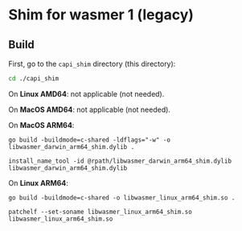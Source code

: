 # Shim for wasmer 1 (legacy)

## Build

First, go to the `capi_shim` directory (this directory):

```sh
cd ./capi_shim
```

On **Linux AMD64**: not applicable (not needed).

On **MacOS AMD64**: not applicable (not needed).

On **MacOS ARM64**:

```
go build -buildmode=c-shared -ldflags="-w" -o libwasmer_darwin_arm64_shim.dylib .

install_name_tool -id @rpath/libwasmer_darwin_arm64_shim.dylib libwasmer_darwin_arm64_shim.dylib
```

On **Linux ARM64**:

```
go build -buildmode=c-shared -o libwasmer_linux_arm64_shim.so .

patchelf --set-soname libwasmer_linux_arm64_shim.so libwasmer_linux_arm64_shim.so
```
